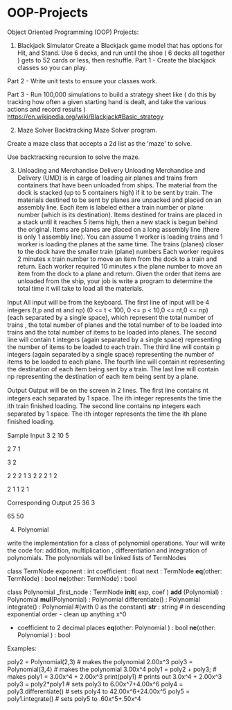 # OOP-Projects
Object Oriented Programming (OOP) Projects:
1. Blackjack Simulator
  Create a Blackjack game model that has options for Hit, and Stand.
  Use 6 decks, and run until the shoe ( 6 decks all together ) gets to 52 cards or less, then reshuffle.
  Part 1 - Create the blackjack classes so you can play.

  Part 2 - Write unit tests to ensure your classes work.

  Part 3 - Run 100,000 simulations to build a strategy sheet like ( do this by tracking how often a given starting hand is dealt, and take the various actions and record results ) https://en.wikipedia.org/wiki/Blackjack#Basic_strategy


2. Maze Solver
  Backtracking Maze Solver program.

  Create a maze class that accepts a 2d list as the 'maze' to solve.

  Use backtracking recursion to solve the maze.

3. Unloading and Merchandise Delivery
  Unloading Merchandise and Delivery (UMD) is in carge of loading air planes and trains from containers that have been unloaded from ships. The material from the dock is stacked (up to 5 containers high) if it to be sent by train. The materials destined to be sent by planes are unpacked and placed on an assembly line. Each item is labeled either a train number or plane number (which is its destination). Items destined for trains are placed in a stack until it reaches 5 items high, then a new stack is begun behind the original. Items are planes are placed on a long assembly line (there is only 1 assembly line). You can assume 1 worker is loading trains and 1 worker is loading the planes at the same time. The trains (planes) closer to the dock have the smaller train (plane) numbers Each worker requires 2 minutes x train number to move an item from the dock to a train and return. Each worker required 10 minutes x the plane number to move an item from the dock to a plane and return. Given the order that items are unloaded from the ship, your job is write a program to determine the total time it will take to load all the materials.

  Input
  All input will be from the keyboard. The ﬁrst line of input will be 4 integers (t,p and nt and np) (0 <= t < 100, 0 <= p < 10,0 <= nt,0 <= np) (each separated by a single space), which represent the total number of trains , the total number of planes and the total number of to be loaded into trains and the total number of items to be loaded into planes. The second line will contain t integers (again separated by a single space) representing the number of items to be loaded to each train. The third line will contain p integers (again separated by a single space) representing the number of items to be loaded to each plane. The fourth line will contain nt representing the destination of each item being sent by a train. The last line will contain np representing the destination of each item being sent by a plane.

  Output
  Output will be on the screen in 2 lines. The ﬁrst line contains nt integers each separated by 1 space. The ith integer represents the time the ith train ﬁnished loading. The second line contains np integers each separated by 1 space. The ith integer represents the time the ith plane ﬁnished loading.

  Sample Input
  3 2 10 5

  2 7 1

  3 2

  2 2 2 1 3 2 2 2 1 2

  2 1 1 2 1

  Corresponding Output
  25 36 3

  65 50

4. Polynomial

  write the implementation for a class of polynomial operations. Your will write the code for: addition, multiplication , differentiation and integration of polynomials. The polynomials will be linked lists of TermNodes

  class TermNode
   exponent : int
   coefficient : float
   next : TermNode
   __eq__(other: TermNode) : bool
   __ne__(other: TermNode) : bool 

  class Polynomial
   _first_node : TermNode 
  __init__( exp, coef ) 
   __add__ (Polynomial) : Polynomial 
   __mul__(Polynomial) : Polynomial
   differentiate() : Polynomial
   integrate() : Polynomial #(with 0 as the constant) 
  __str__ : string # in descending exponential order - clean up anything x^0 
  - coefficient to 2 decimal places 
  __eq__(other: Polynomial ) : bool
  __ne__(other: Polynomial ) : bool

  Examples:

  poly2 = Polynomial(2,3) # makes the polynomial 2.00x^3 
  poly3 = Polynomial(3,4) # makes the polynomial 3.00x^4 
  poly1 = poly2 + poly3; # makes poly1 = 3.00x^4 + 2.00x^3 
  print(poly1) # prints out 3.0x^4 + 2.00x^3 
  poly3 = poly2*poly1 # sets poly3 to 6.00x^7+4.00x^6 
  poly4 = poly3.differentiate() # sets poly4 to 42.00x^6+24.00x^5 
  poly5 = poly1.integrate() # sets poly5 to .60x^5+.50x^4 

